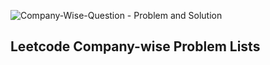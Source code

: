 ![Company-Wise-Question - Problem and Solution](https://raw.githubusercontent.com/subhamNRchoudhary/Company-Wise-Question---Problem-and-Solution/main/image.png)

## Leetcode Company-wise Problem Lists




